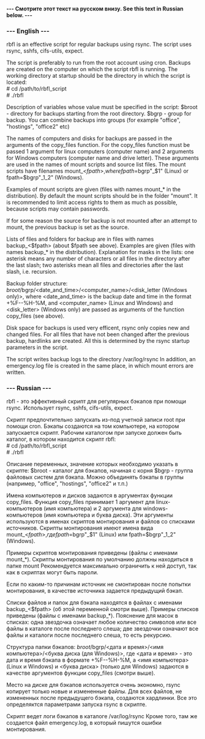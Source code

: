 
#### --- Смотрите этот текст на русском внизу. See this text in Russian below. ---

### --- English ---

rbfl is an effective script for regular backups using rsync.
The script uses rsync, sshfs, cifs-utils, expect.

The script is preferably to run from the root account using cron.
Backups are created on the computer on which the script rbfl is running.
The working directory at startup should be the directory in which the script is located:  
\# cd /path/to/rbfl_script  
\# ./rbfl

Description of variables whose value must be specified in the script:
$broot - directory for backups starting from the root directory.
$bgrp - group for backup. You can combine backups into groups
(for example "office", "hostings", "office2" etc)

The names of computers and disks for backups are passed in the arguments
of the copy_files function. For the copy_files function must be passed 1 argument
for linux computers (computer name) and 2 arguments for Windows computers
(computer name and drive letter).
These arguments are used in the names of mount scripts and source list files.
The mount scripts have filenames mount_<$fpath>, where fpath=$bgrp"\_$1" (Linux) or
fpath=$bgrp"\_$1\_$2" (Windows).

Examples of mount scripts are given (files with names mount_* in the distribution).
By default the mount scripts should be in the folder "mount".
It is recommended to limit access rights to them as much as possible,
because scripts may contain passwords.

If for some reason the source for backup is not mounted after an attempt to mount,
the previous backup is set as the source.

Lists of files and folders for backup are in files with names backup_<$fpath>
(about $fpath see above).
Examples are given (files with names backup_* in the distribution).
Explanation for masks in the lists: one asterisk means any number of characters
or all files in the directory after the last slash;
two asterisks mean all files and directories after the last slash, i.e. recursion.

Backup folder structure: $broot/$bgrp/<date_and_time>/<computer_name>/<disk_letter (Windows only)>,
where <date_and_time> is the backup date and time in the format +%F--%H-%M,
and <computer_name> (Linux and Windows) and <disk_letter> (Windows only) are passed
as arguments of the function copy_files (see above).

Disk space for backups is used very efficent, rsync only copies new and changed files.
For all files that have not been changed after the previous backup, hardlinks are created.
All this is determined by the rsync startup parameters in the script.

The script writes backup logs to the directory /var/log/rsync
In addition, an emergency.log file is created in the same place,
in which mount errors are written.

### --- Russian ---

rbfl - это эффективный скрипт для регулярных бэкапов при помощи rsync.
Использует rsync, sshfs, cifs-utils, expect.

Скрипт предпочтительно запускать из-под учетной записи root при помощи cron.
Бэкапы создаются на том компьютере, на котором запускается скрипт.
Рабочим каталогом при запуске должен быть каталог, в котором находится скрипт rbfl:  
\# cd /path/to/rbfl_script  
\# ./rbfl

Описание переменных, значение которых необходимо указать в скрипте:
$broot - каталог для бэкапов, начиная с корня
$bgrp - группа файловых систем для бэкапа. Можно объединять бэкапы в группы
(например, "office", "hostings", "office2" и т.п.)

Имена компьютеров и дисков задаются в аргументах функции copy_files.
Функция copy_files принимает 1 аргумент для linux-компьютеров (имя компьютера)
и 2 аргумента для windows-компьютеров (имя компьютера и буква диска).
Эти аргументы используются в именах скриптов монтирования и файлов со списками источников.
Скрипты монтирования имеют имена вида mount_<$fpath>, где fpath=$bgrp"\_$1" (Linux) или
fpath=$bgrp"\_$1\_$2" (Windows).

Примеры скриптов монтирования приведены (файлы с именами mount_*).
Скрипты монтирования по умолчанию должны находиться в папке mount
Рекомендуется максимально ограничить к ней доступ, так как в скриптах могут быть пароли.

Если по каким-то причинам источник не смонтирован после попытки монтирования,
в качестве источника задается предыдущий бэкап.

Списки файлов и папок для бэкапа находятся в файлах с именами backup_<$fpath>
(об этой переменной смотри выше).
Примеры списков приведены (файлы с именами backup\_*).
Пояснение для масок в списках: одна звездочка означает любое количество символов
или все файлы в каталоге после последнего слеша;
две звездочки означают все файлы и каталоги после последнего слеша, то есть рекурсию.

Структура папки бэкапов: $broot/$bgrp/<дата и время>/<имя компьютера>/<буква диска (для Windows)>,
где <дата и время> - это дата и время бэкапа в формате +%F--%H-%M,
а <имя компьютера> (Linux и Windows) и <буква диска> (только для Windows) задаются
в качестве аргументов функции copy_files (смотри выше).

Место на диске для бэкапов используется очень экономно,
rsync копирует только новые и измененные файлы.
Для всех файлов, не измененных после предыдущего бэкапа, создаются хардлинки.
Все это определяктся параметрами запуска rsync в скрипте.

Скрипт ведет логи бэкапов в каталоге /var/log/rsync
Кроме того, там же создается файл emergency.log, в который пишутся ошибки монтирования.
